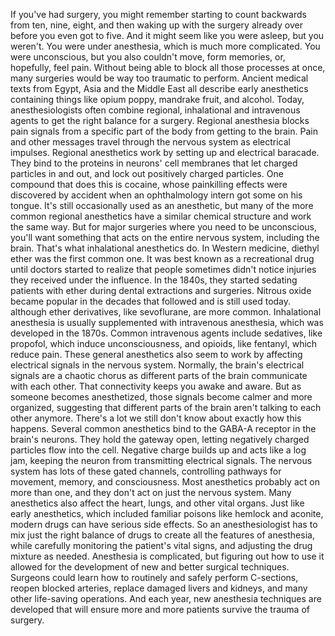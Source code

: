 
If you&#39;ve had surgery,
you might remember starting to count
backwards from ten,
nine,
eight,
and then waking up with the surgery
already over before you even got to five.
And it might seem like you were asleep,
but you weren&#39;t.
You were under anesthesia,
which is much more complicated.
You were unconscious,
but you also couldn&#39;t move,
form memories,
or, hopefully, feel pain.
Without being able to block all those
processes at once,
many surgeries would be 
way too traumatic to perform.
Ancient medical texts from Egypt,
Asia and the Middle East
all describe early anesthetics
containing things like opium poppy,
mandrake fruit,
and alcohol.
Today, anesthesiologists often combine
regional, inhalational 
and intravenous agents
to get the right balance for a surgery.
Regional anesthesia blocks pain signals
from a specific part of the body
from getting to the brain.
Pain and other messages travel through
the nervous system as electrical impulses.
Regional anesthetics work by setting up
and electrical baracade.
They bind to the proteins 
in neurons&#39; cell membranes
that let charged particles in and out,
and lock out positively charged particles.
One compound that does this is cocaine,
whose painkilling effects 
were discovered by accident
when an ophthalmology intern
got some on his tongue.
It&#39;s still occasionally used 
as an anesthetic,
but many of the more common
regional anesthetics
have a similar chemical structure
and work the same way.
But for major surgeries where you need
to be unconscious,
you&#39;ll want something that acts
on the entire nervous system,
including the brain.
That&#39;s what inhalational anesthetics do.
In Western medicine, diethyl ether
was the first common one.
It was best known as a recreational drug
until doctors started to realize that
people sometimes didn&#39;t notice
injuries they received 
under the influence.
In the 1840s, they started sedating
patients with ether
during dental extractions and surgeries.
Nitrous oxide became popular
in the decades that followed
and is still used today.
although ether derivatives, 
like sevoflurane, are more common.
Inhalational anesthesia is usually 
supplemented with intravenous anesthesia,
which was developed in the 1870s.
Common intravenous agents include
sedatives, like propofol,
which induce unconsciousness,
and opioids, like fentanyl, 
which reduce pain.
These general anesthetics 
also seem to work
by affecting electrical signals
in the nervous system.
Normally, the brain&#39;s electrical signals
are a chaotic chorus
as different parts of the brain
communicate with each other.
That connectivity keeps you awake
and aware.
But as someone becomes anesthetized,
those signals become calmer
and more organized,
suggesting that different 
parts of the brain
aren&#39;t talking to each other anymore.
There&#39;s a lot we still don&#39;t know
about exactly how this happens.
Several common anesthetics bind to
the GABA-A receptor in the brain&#39;s neurons.
They hold the gateway open,
letting negatively charged particles
flow into the cell.
Negative charge builds up
and acts like a log jam,
keeping the neuron from transmitting
electrical signals.
The nervous system has lots
of these gated channels,
controlling pathways for movement,
memory,
and consciousness.
Most anesthetics probably 
act on more than one,
and they don&#39;t act on 
just the nervous system.
Many anesthetics also affect the heart,
lungs,
and other vital organs.
Just like early anesthetics,
which included familiar poisons like
hemlock and aconite,
modern drugs can 
have serious side effects.
So an anesthesiologist has to mix
just the right balance of drugs
to create all the features of anesthesia,
while carefully monitoring
the patient&#39;s vital signs,
and adjusting the drug mixture as needed.
Anesthesia is complicated,
but figuring out how to use it
allowed for the development 
of new and better surgical techniques.
Surgeons could learn how to routinely
and safely perform C-sections,
reopen blocked arteries,
replace damaged livers and kidneys,
and many other life-saving operations.
And each year, new anesthesia techniques
are developed
that will ensure more and more patients
survive the trauma of surgery.

